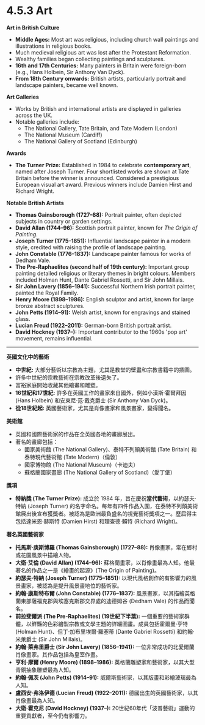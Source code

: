 # 4.5.3 Art

**Art in British Culture**

* **Middle Ages:** Most art was religious, including church wall paintings and illustrations in religious books.
* Much medieval religious art was lost after the Protestant Reformation.
* Wealthy families began collecting paintings and sculptures.
* **16th and 17th Centuries:** Many painters in Britain were foreign-born (e.g., Hans Holbein, Sir Anthony Van Dyck).
* **From 18th Century onwards:** British artists, particularly portrait and landscape painters, became well known.

**Art Galleries**

* Works by British and international artists are displayed in galleries across the UK.
* Notable galleries include:
    * The National Gallery, Tate Britain, and Tate Modern (London)
    * The National Museum (Cardiff)
    * The National Gallery of Scotland (Edinburgh)

**Awards**

* **The Turner Prize:** Established in 1984 to celebrate **contemporary art**, named after Joseph Turner. Four shortlisted works are shown at Tate Britain before the winner is announced. Considered a prestigious European visual art award. Previous winners include Damien Hirst and Richard Wright.

**Notable British Artists**

* **Thomas Gainsborough (1727–88):** Portrait painter, often depicted subjects in country or garden settings.
* **David Allan (1744–96):** Scottish portrait painter, known for *The Origin of Painting*.
* **Joseph Turner (1775–1851):** Influential landscape painter in a modern style, credited with raising the profile of landscape painting.
* **John Constable (1776–1837):** Landscape painter famous for works of Dedham Vale.
* **The Pre-Raphaelites (second half of 19th century):** Important group painting detailed religious or literary themes in bright colours. Members included Holman Hunt, Dante Gabriel Rossetti, and Sir John Millais.
* **Sir John Lavery (1856–1941):** Successful Northern Irish portrait painter, painted the Royal Family.
* **Henry Moore (1898–1986):** English sculptor and artist, known for large bronze abstract sculptures.
* **John Petts (1914–91):** Welsh artist, known for engravings and stained glass.
* **Lucian Freud (1922–2011):** German-born British portrait artist.
* **David Hockney (1937–):** Important contributor to the 1960s 'pop art' movement, remains influential.

***

**英國文化中的藝術**

* **中世紀:** 大部分藝術以宗教為主題，尤其是教堂的壁畫和宗教書籍中的插圖。
* 許多中世紀的宗教藝術在宗教改革後遺失了。
* 富裕家庭開始收藏其他繪畫和雕塑。
* **16世紀和17世紀:** 許多在英國工作的畫家來自國外，例如小漢斯·霍爾拜因 (Hans Holbein) 和安東尼·范·戴克爵士 (Sir Anthony Van Dyck)。
* **從18世紀起:** 英國藝術家，尤其是肖像畫家和風景畫家，變得聞名。

**美術館**

* 英國和國際藝術家的作品在全英國各地的畫廊展出。
* 著名的畫廊包括：
    * 國家美術館 (The National Gallery)、泰特不列顛美術館 (Tate Britain) 和泰特現代藝術館 (Tate Modern)（倫敦）
    * 國家博物館 (The National Museum)（卡迪夫）
    * 蘇格蘭國家畫廊 (The National Gallery of Scotland)（愛丁堡）

**獎項**

* **特納獎 (The Turner Prize):** 成立於 1984 年，旨在慶祝**當代藝術**，以約瑟夫·特納 (Joseph Turner) 的名字命名。每年有四件作品入圍，在泰特不列顛美術館展出後宣布獲獎者。被認為是歐洲最負盛名的視覺藝術獎項之一。歷屆得主包括達米恩·赫斯特 (Damien Hirst) 和理查德·賴特 (Richard Wright)。

**著名英國藝術家**

* **托馬斯·庚斯博羅 (Thomas Gainsborough) (1727–88):** 肖像畫家，常在鄉村或花園風景中描繪人物。
* **大衛·艾倫 (David Allan) (1744–96):** 蘇格蘭畫家，以肖像畫最為人知。他最著名的作品之一是《繪畫的起源》(The Origin of Painting)。
* **約瑟夫·特納 (Joseph Turner) (1775–1851):** 以現代風格創作的有影響力的風景畫家，被認為是提升風景畫地位的藝術家。
* **約翰·康斯特布爾 (John Constable) (1776–1837):** 風景畫家，以其描繪英格蘭東部薩福克郡與埃塞克斯郡交界處的迪德姆谷 (Dedham Vale) 的作品而聞名。
* **前拉斐爾派 (The Pre-Raphaelites) (19世紀下半葉):** 一個重要的藝術家群體，以鮮豔的色彩繪製宗教或文學主題的詳細圖畫。成員包括霍爾曼·亨特 (Holman Hunt)、但丁·加布里埃爾·羅塞蒂 (Dante Gabriel Rossetti) 和約翰·米萊爵士 (Sir John Millais)。
* **約翰·萊弗里爵士 (Sir John Lavery) (1856–1941):** 一位非常成功的北愛爾蘭肖像畫家。其作品包括為皇室作畫。
* **亨利·摩爾 (Henry Moore) (1898–1986):** 英格蘭雕塑家和藝術家，以其大型青銅抽象雕塑最為人知。
* **約翰·佩茨 (John Petts) (1914–91):** 威爾斯藝術家，以其版畫和彩繪玻璃最為人知。
* **盧西安·弗洛伊德 (Lucian Freud) (1922–2011):** 德國出生的英國藝術家，以其肖像畫最為人知。
* **大衛·霍克尼 (David Hockney) (1937–):** 20世紀60年代「波普藝術」運動的重要貢獻者，至今仍有影響力。
